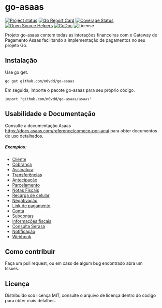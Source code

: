 go-asaas
=================
<img align="right" src="gopher-asaas.png" alt="">

[![Project status](https://img.shields.io/badge/version-v1.0.2-vividgreen.svg)](https://github.com/n0vdd/go-asaas/releases/tag/v1.0.2)
[![Go Report Card](https://goreportcard.com/badge/github.com/n0vdd/go-asaas)](https://goreportcard.com/report/github.com/n0vdd/go-asaas)
[![Coverage Status](https://coveralls.io/repos/n0vdd/go-asaas/badge.svg?branch=main&service=github)](https://coveralls.io/github/n0vdd/go-asaas?branch=main)
[![Open Source Helpers](https://www.codetriage.com/n0vdd/go-asaas/badges/users.svg)](https://www.codetriage.com/n0vdd/go-asaas)
[![GoDoc](https://godoc.org/github/n0vdd/go-asaas?status.svg)](https://pkg.go.dev/github.com/n0vdd/go-asaas/asaas)
![License](https://img.shields.io/dub/l/vibe-d.svg)

[//]: # ([![build workflow]&#40;https://github.com/GabrielHCataldo/go-asaas/actions/workflows/go.yml/badge.svg&#41;]&#40;https://github.com/GabrielHCataldo/go-asaas/actions&#41;)
[//]: # ([![Source graph]&#40;https://sourcegraph.com/github.com/go-asaas/asaas/-/badge.svg&#41;]&#40;https://sourcegraph.com/github.com/go-asaas/asaas?badge&#41;)
[//]: # ([![TODOs]&#40;https://badgen.net/https/api.tickgit.com/badgen/github.com/GabrielHCataldo/go-asaas/asaas&#41;]&#40;https://www.tickgit.com/browse?repo=github.com/GabrielHCataldo/go-asaas&#41;)

Projeto go-asaas contem todas as interações financeiras com o Gateway de Pagamento Asaas
facilitando a implementação de pagamentos no seu projeto Go.

Instalação
------------

Use go get.

	go get github.com/n0vdd/go-asaas

Em seguida, importe o pacote go-asaas para seu próprio código.

	import "github.com/n0vdd/go-asaas/asaas"

Usabilidade e Documentação
------------
Consulte a documentação Asaas https://docs.asaas.com/reference/comece-por-aqui
para obter documentos de uso detalhados.

##### Exemplos:

- [Cliente](https://github.com/n0vdd/go-asaas/blob/main/_example/customer/main.go)
- [Cobrança](https://github.com/n0vdd/go-asaas/blob/main/_example/charge/main.go)
- [Assinatura](https://github.com/n0vdd/go-asaas/blob/main/_example/subscription/main.go)
- [Transferências](https://github.com/n0vdd/go-asaas/blob/main/_example/transfer/main.go)
- [Antecipação](https://github.com/n0vdd/go-asaas/blob/main/_example/anticipation/main.go)
- [Parcelamento](https://github.com/n0vdd/go-asaas/blob/main/_example/installment/main.go)
- [Notas Fiscais](https://github.com/n0vdd/go-asaas/blob/main/_example/invoice/main.go)
- [Recarga de celular](https://github.com/n0vdd/go-asaas/blob/main/_example/mobile_phone/main.go)
- [Negativação](https://github.com/n0vdd/go-asaas/blob/main/_example/negativity/main.go)
- [Link de pagamento](https://github.com/n0vdd/go-asaas/blob/main/_example/payment_link/main.go)
- [Conta](https://github.com/n0vdd/go-asaas/blob/main/_example/account/main.go)
- [Subcontas](https://github.com/n0vdd/go-asaas/blob/main/_example/subaccount/main.go)
- [Informações fiscais](https://github.com/n0vdd/go-asaas/blob/main/_example/anticipation/main.go)
- [Consulta Serasa](https://github.com/n0vdd/go-asaas/blob/main/_example/credit_bureau/main.go)
- [Notificação](https://github.com/n0vdd/go-asaas/blob/main/_example/notification/main.go)
- [Webhook](https://github.com/n0vdd/go-asaas/blob/main/_example/webhook/main.go)

Como contribuir
------
Faça um pull request, ou em caso de algum bug encontrado abra
um Issues.

Licença
-------
Distribuído sob licença MIT, consulte o arquivo de licença dentro do código para obter mais detalhes.